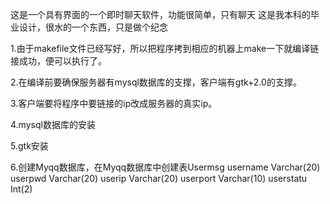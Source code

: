 这是一个具有界面的一个即时聊天软件，功能很简单，只有聊天
这是我本科的毕业设计，很水的一个东西，只是做个纪念

1.由于makefile文件已经写好，所以把程序拷到相应的机器上make一下就编译链接成功，便可以执行了。

2.在编译前要确保服务器有mysql数据库的支撑，客户端有gtk+2.0的支撑。

3.客户端要将程序中要链接的ip改成服务器的真实ip。

4.mysql数据库的安装

5.gtk安装

6.创建Myqq数据库，在Myqq数据库中创建表Usermsg
  username	Varchar(20)
  userpwd	Varchar(20)
  userip	Varchar(20)
  userport	Varchar(10)
  userstatu	Int(2)
